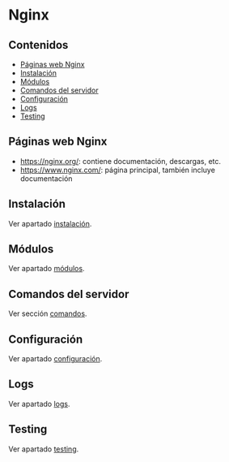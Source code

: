 # Nginx

## Contenidos

- [Páginas web Nginx](#páginas-web-nginx)
- [Instalación](#instalación)
- [Módulos](#módulos)
- [Comandos del servidor](#comandos-del-servidor)
- [Configuración](#configuración)
- [Logs](#logs)
- [Testing](#testing)

## Páginas web Nginx

- <https://nginx.org/>: contiene documentación, descargas, etc.
- <https://www.nginx.com/>: página principal, también incluye documentación

## Instalación

Ver apartado [instalación](installation.html).

## Módulos

Ver apartado [módulos](modules.html).

## Comandos del servidor

Ver sección [comandos](commands.html).

## Configuración

Ver apartado [configuración](configuration.html).

## Logs

Ver apartado [logs](logs.html).

## Testing

Ver apartado [testing](testing.html).
